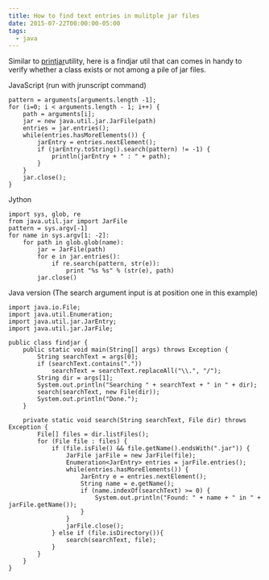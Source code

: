 ```yaml
---
title: How to find text entries in mulitple jar files
date: 2015-07-22T00:00:00-05:00
tags:
  - java
---
```

Similar to [printjar](https://zemian.github.io/2012/07/how-to-print-text-file-content-inside.html)utility, here is a findjar util that can comes in handy to verify whether a class exists or not among a pile of jar files.

JavaScript (run with jrunscript command)

```
pattern = arguments[arguments.length -1];
for (i=0; i < arguments.length - 1; i++) {
    path = arguments[i];
    jar = new java.util.jar.JarFile(path)
    entries = jar.entries();
    while(entries.hasMoreElements()) {
        jarEntry = entries.nextElement();
        if (jarEntry.toString().search(pattern) != -1) {
            println(jarEntry + " : " + path);
        }
    }
    jar.close();
}
```

Jython

```
import sys, glob, re
from java.util.jar import JarFile
pattern = sys.argv[-1]
for name in sys.argv[1: -2]:
    for path in glob.glob(name):
        jar = JarFile(path)
        for e in jar.entries():
            if re.search(pattern, str(e)):
                print "%s %s" % (str(e), path)
        jar.close()
```

Java version (The search argument input is at position one in this example)

```
import java.io.File;
import java.util.Enumeration;
import java.util.jar.JarEntry;
import java.util.jar.JarFile;

public class findjar {
    public static void main(String[] args) throws Exception {
        String searchText = args[0];
        if (searchText.contains("."))
            searchText = searchText.replaceAll("\\.", "/");
        String dir = args[1];
        System.out.println("Searching " + searchText + " in " + dir);
        search(searchText, new File(dir));
        System.out.println("Done.");
    }

    private static void search(String searchText, File dir) throws Exception {
        File[] files = dir.listFiles();
        for (File file : files) {
            if (file.isFile() && file.getName().endsWith(".jar")) {
                JarFile jarFile = new JarFile(file);
                Enumeration<JarEntry> entries = jarFile.entries();
                while(entries.hasMoreElements()) {
                    JarEntry e = entries.nextElement();
                    String name = e.getName();
                    if (name.indexOf(searchText) >= 0) {
                        System.out.println("Found: " + name + " in " + jarFile.getName());
                    }
                }
                jarFile.close();
            } else if (file.isDirectory()){
                search(searchText, file);
            }
        }
    }
}
```
